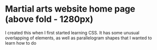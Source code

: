 # Martial arts website home page (above fold - 1280px)

I created this when I first started learning CSS. It has some unusual overlapping of elements, as well as parallelogram shapes that I wanted to learn how to do